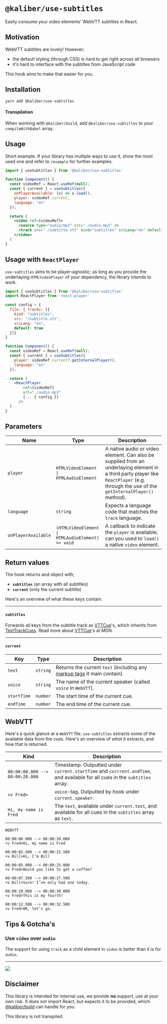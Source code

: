 # `@kaliber/use-subtitles`
Easily consume your video elements' WebVTT subtitles in React.

## Motivation
WebVTT subtitles are lovely! However; 
- the default styling (through CSS) is hard to get right across all browsers
- it's hard to interface with the subtitles from JavaScript code

This hook aims to make that easier for you.

## Installation

```
yarn add @kaliber/use-subtitles
```

#### Transpilation

When working with `@kaliber/build`, add `@kaliber/use-subtitles` to your `compileWithBabel` array. 

## Usage
Short example. If your library has multiple ways to use it, show the most used one and refer to `/example` for further examples.

```jsx
import { useSubtitles } from '@kaliber/use-subtitles'

function Component() {
  const videoRef = React.useRef(null);
  const { current } = useSubtitles({
    onPlayerAvailable: (x) => x.load(),
    player: videoRef.current,
    language: "en"
  });

  return (
    <video ref={videoRef}>
      <source type="audio/mp3" src="./audio.mp3" />
      <track src="./subtitle.vtt" kind="subtitles" srcLang="en" default />
    </video>
  )
}
```

## Usage with `ReactPlayer`
`use-subtitles` aims to be player-agnostic; as long as you provide the underlaying `HTMLVideoPlayer` of your dependency, the library intends to work.

```jsx
import { useSubtitles } from '@kaliber/use-subtitles'
import ReactPlayer from 'react-player'

const config = {
  file: { tracks: [{
    kind: "subtitles",
    src: "/subtitle.vtt",
    srcLang: "en",
    default: true
  }]}
}

function Component() {
  const videoRef = React.useRef(null);
  const { current } = useSubtitles({
    player: videoRef.current?.getInternalPlayer(),
    language: "en"
  });

  return (
    <ReactPlayer
        ref={videoRef}
        url="./audio.mp3"
        {... { config }}
      />
  )
}
```

## Parameters
| Name          | Type          | Description   |
| ------------- | ------------- | ------------- |
| `player`      | `HTMLVideoElement \| HTMLAudioElement` | A native audio or video element. Can also be supplied from an underlaying element in a third party player like `ReactPlayer` (e.g. through the use of the `getInternalPlayer()` method). |
| `language`  | `string`  | Expects a language code that matches the `track` language.  |
| `onPlayerAvailable`  | `(HTMLVideoElement \| HTMLAudioElement) => void`  | A callback to indicate the `player` is available; can you used to `load()` a native `video` element. |

## Return values
The hook returns and object with;
- **`subtitles`** (an array with all subtitles)
- **`current`** (only the current subtitle)

Here's an overview of what these keys contain:

---

#### `subtitles`
Forwards all keys from the subtitle track as [VTTCue](https://developer.mozilla.org/en-US/docs/Web/API/VTTCue)'s, which inherits from [TextTrackCues](https://developer.mozilla.org/en-US/docs/Web/API/TextTrackCue). Read more about [VTTCue](https://developer.mozilla.org/en-US/docs/Web/API/WebVTT_API#vttcue)'s at MDN.

---

#### `current`
| Key | Type | Description |
| --- | ---- | ----------- |
| `text` | `string` | Returns the current `text` (including any [markup tags](https://www.w3.org/TR/webvtt1/#webvtt-internal-node-object) it main contain). | 
| `voice` | `string` | The name of the current speaker (called `voice` in `WebVTT`). |
| `startTime` | `number` | The start time of the current cue. | 
| `endTime` | `number` | The end time of the current cue. |

## WebVTT
Here's a quick glance at a `WebVTT` file.
`use-subtitles` extracts some of the available data from the cues. Here's an overview of _what_ it extracts, and how that is returned.

| Kind | Description |
| ---- | ----------- |
| `00:00:00.000 --> 00:00:20.000` | Timestamp. Outputted under `current.startTime` and `currrent.endTime`, and available for all cues in the `subtitles` array. |
| `<v Fred>` | `voice`-tag. Outputted by hook under `current.speaker`. |
| `Hi, my name is Fred` | The `text`, available under `current.text`, and available for all cues in the `subtitles` array as `text`. |

```vtt
WEBVTT

00:00:00.000 --> 00:00:20.000
<v Fred>Hi, my name is Fred

00:00:02.500 --> 00:00:22.500
<v Bill>Hi, I’m Bill

00:00:05.000 --> 00:00:25.000
<v Fred>Would you like to get a coffee?

00:00:07.500 --> 00:00:27.500
<v Bill>Sure! I’ve only had one today.

00:00:10.000 --> 00:00:30.000
<v Fred>This is my fourth!

00:00:12.500 --> 00:00:32.500
<v Fred>OK, let’s go.
```

## Tips & Gotcha's

### Use `video` over `audio`
The support for using `track` as a child element in `video` is better than it is for `audio`.

---

![](https://media.giphy.com/media/kKJ8YFi1VVhHFudiz2/giphy.gif)

## Disclaimer
This library is intended for internal use, we provide __no__ support, use at your own risk. It does not import React, but expects it to be provided, which [@kaliber/build](https://kaliberjs.github.io/build/) can handle for you.

This library is not transpiled.
